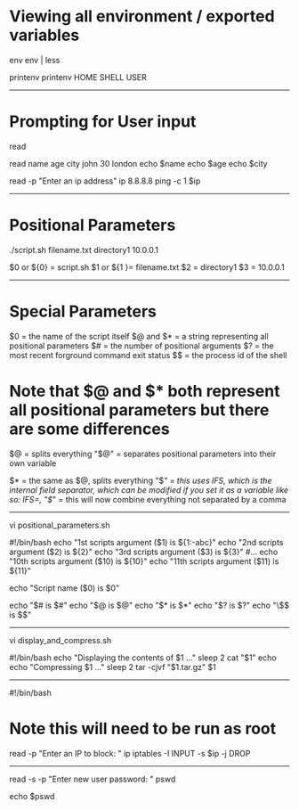 # Viewing all environment / exported variables

env 
env | less 

printenv
printenv HOME SHELL USER

----

# Prompting for User input


read <some variable>
    <type something>

read name age city 
john 30 london 
echo $name 
echo $age 
echo $city 

read -p "Enter an ip address" ip 
8.8.8.8
ping -c 1 $ip 

---

# Positional Parameters

./script.sh filename.txt directory1 10.0.0.1 

$0 or ${0} = script.sh 
$1 or ${1 }= filename.txt 
$2 = directory1
$3 = 10.0.0.1

---

# Special Parameters

$0 = the name of the script itself 
$@ and $* = a string representing all positional parameters 
$# = the number of positional arguments 
$? = the most recent forground command exit status 
$$ = the process id of the shell 

# Note that $@ and $* both represent all positional parameters but there are some differences

$@ = splits everything
"$@" = separates positional parameters into their own variable

$* = the same as $@, splits everything 
"$*" = this uses IFS, which is the internal field separator, which can be modified if you set it as a variable like so:
    IFS=,
    "$*" = this will now combine everything not separated by a comma    


---

vi positional_parameters.sh

#!/bin/bash
echo "1st scripts argument (\$1) is ${1:-abc}"
echo "2nd scripts argument (\$2) is ${2}"
echo "3rd scripts argument (\$3) is ${3}"
#...
echo "10th scripts argument (\$10) is ${10}"
echo "11th scripts argument (\$11) is ${11}"

echo "Script name (\$0) is $0"

echo "\$# is $#"
echo "\$@ is $@"
echo "\$* is $*"
echo "\$? is $?"
echo "\$$ is $$"

---

vi display_and_compress.sh 

#!/bin/bash
echo "Displaying the contents of $1 ..."
sleep 2 
cat "$1"
echo 
echo "Compressing $1 ..."
sleep 2
tar -cjvf "$1.tar.gz" $1  


---

#!/bin/bash
# Note this will need to be run as root 
read -p "Enter an IP to block: " ip
iptables -I INPUT -s $ip -j DROP 


---

read -s -p "Enter new user password: "  pswd 

echo $pswd 